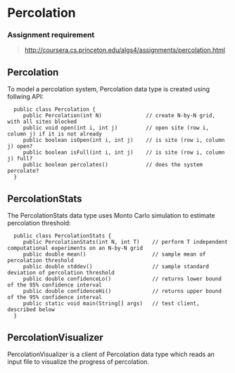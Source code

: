 Percolation
===========

### Assignment requirement
> http://coursera.cs.princeton.edu/algs4/assignments/percolation.html

Percolation
------------
To model a percolation system, Percolation data type is created using follwing API:

      public class Percolation {
         public Percolation(int N)              // create N-by-N grid, with all sites blocked
         public void open(int i, int j)         // open site (row i, column j) if it is not already
         public boolean isOpen(int i, int j)    // is site (row i, column j) open?
         public boolean isFull(int i, int j)    // is site (row i, column j) full?
         public boolean percolates()            // does the system percolate?
      }

PercolationStats
-------------------

The PercolationStats data type uses Monto Carlo simulation to estimate percolation threshold:

      public class PercolationStats {
         public PercolationStats(int N, int T)    // perform T independent computational experiments on an N-by-N grid
         public double mean()                     // sample mean of percolation threshold
         public double stddev()                   // sample standard deviation of percolation threshold
         public double confidenceLo()             // returns lower bound of the 95% confidence interval
         public double confidenceHi()             // returns upper bound of the 95% confidence interval
         public static void main(String[] args)   // test client, described below
      }

PercolationVisualizer
-----------------------
PercolationVisualizer is a client of Percolation data type which reads an input file to visualize the progress of percolation.

